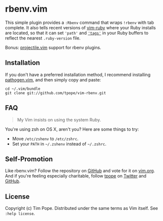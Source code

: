 # rbenv.vim

This simple plugin provides a `:Rbenv` command that wraps `!rbenv` with tab
complete.  It also tells recent versions of [vim-ruby][] where your Ruby
installs are located, so that it can set `'path'` and [`'tags'`][rbenv-ctags]
in your Ruby buffers to reflect the nearest `.ruby-version` file.

Bonus: [projectile.vim][] support for rbenv plugins.

[vim-ruby]: https://github.com/vim-ruby/vim-ruby
[rbenv-ctags]: https://github.com/tpope/rbenv-ctags
[projectile.vim]: https://github.com/tpope/vim-projectile

## Installation

If you don't have a preferred installation method, I recommend
installing [pathogen.vim](https://github.com/tpope/vim-pathogen), and
then simply copy and paste:

    cd ~/.vim/bundle
    git clone git://github.com/tpope/vim-rbenv.git

## FAQ

> My Vim insists on using the system Ruby.

You're using zsh on OS X, aren't you? Here are some things to try:

* Move `/etc/zshenv` to `/etc/zshrc`.
* Set your `PATH` in `~/.zshenv` instead of `~/.zshrc`.

## Self-Promotion

Like rbenv.vim? Follow the repository on
[GitHub](https://github.com/tpope/vim-rbenv) and vote for it on
[vim.org](http://www.vim.org/scripts/script.php?script_id=4455).  And if
you're feeling especially charitable, follow [tpope](http://tpo.pe/) on
[Twitter](http://twitter.com/tpope) and
[GitHub](https://github.com/tpope).

## License

Copyright (c) Tim Pope.  Distributed under the same terms as Vim itself.
See `:help license`.

